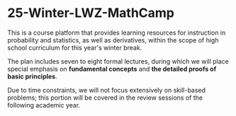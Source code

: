 # 25-Winter-LWZ-MathCamp
This is a course platform that provides learning resources for instruction in probability and statistics, as well as derivatives, within the scope of high school curriculum for this year's winter break.

The plan includes seven to eight formal lectures, during which we will place special emphasis on **fundamental concepts** and **the detailed proofs of basic principles**.

Due to time constraints, we will not focus extensively on skill-based problems; this portion will be covered in the review sessions of the following academic year.
